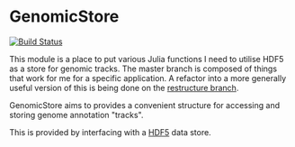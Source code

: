 # GenomicStore
[![Build Status](https://travis-ci.org/nw11/GenomicStore.jl.svg?branch=master)](https://travis-ci.org/nw11/GenomicStore.jl)

This module is a place to put various Julia functions I need to utilise HDF5 as a store for genomic tracks. The master branch is composed of things that work for me for a specific application. A refactor into a more generally useful version of this is being done on the [restructure branch](https://github.com/nw11/GenomicStore.jl/tree/restructure).

GenomicStore aims to provides a convenient structure for accessing and storing genome annotation "tracks".

This is provided by interfacing with a [HDF5](https://en.wikipedia.org/wiki/Hierarchical_Data_Format) data store.
